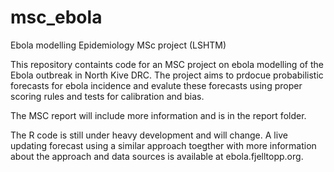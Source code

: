 # msc_ebola

Ebola modelling Epidemiology MSc project (LSHTM)

This repository containts code for an MSC project on ebola modelling of the Ebola outbreak in North Kive DRC. The project aims to prdocue probabilistic forecasts for ebola incidence and evalute these forecasts using proper scoring rules and tests for calibration and bias.

The MSC report will include more information and is in the report folder.

The R code is still under heavy development and will change. A live updating forecast using a similar approach toegther with more information about the approach and data sources is available at ebola.fjelltopp.org.

